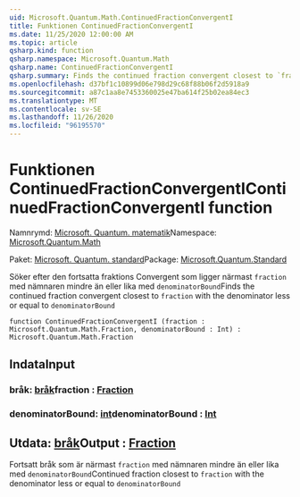 ```yaml
---
uid: Microsoft.Quantum.Math.ContinuedFractionConvergentI
title: Funktionen ContinuedFractionConvergentI
ms.date: 11/25/2020 12:00:00 AM
ms.topic: article
qsharp.kind: function
qsharp.namespace: Microsoft.Quantum.Math
qsharp.name: ContinuedFractionConvergentI
qsharp.summary: Finds the continued fraction convergent closest to `fraction` with the denominator less or equal to `denominatorBound`
ms.openlocfilehash: d37bf1c10899d06e798d29c68f88b06f2d5918a9
ms.sourcegitcommit: a87c1aa8e7453360025e47ba614f25b02ea84ec3
ms.translationtype: MT
ms.contentlocale: sv-SE
ms.lasthandoff: 11/26/2020
ms.locfileid: "96195570"
---
```

# <a name="continuedfractionconvergenti-function"></a><span data-ttu-id="9999f-102">Funktionen ContinuedFractionConvergentI</span><span class="sxs-lookup"><span data-stu-id="9999f-102">ContinuedFractionConvergentI function</span></span>

<span data-ttu-id="9999f-103">Namnrymd: [Microsoft. Quantum. matematik](xref:Microsoft.Quantum.Math)</span><span class="sxs-lookup"><span data-stu-id="9999f-103">Namespace: [Microsoft.Quantum.Math](xref:Microsoft.Quantum.Math)</span></span>

<span data-ttu-id="9999f-104">Paket: [Microsoft. Quantum. standard](https://nuget.org/packages/Microsoft.Quantum.Standard)</span><span class="sxs-lookup"><span data-stu-id="9999f-104">Package: [Microsoft.Quantum.Standard](https://nuget.org/packages/Microsoft.Quantum.Standard)</span></span>


<span data-ttu-id="9999f-105">Söker efter den fortsatta fraktions Convergent som ligger närmast `fraction` med nämnaren mindre än eller lika med `denominatorBound`</span><span class="sxs-lookup"><span data-stu-id="9999f-105">Finds the continued fraction convergent closest to `fraction` with the denominator less or equal to `denominatorBound`</span></span>

```qsharp
function ContinuedFractionConvergentI (fraction : Microsoft.Quantum.Math.Fraction, denominatorBound : Int) : Microsoft.Quantum.Math.Fraction
```


## <a name="input"></a><span data-ttu-id="9999f-106">Indata</span><span class="sxs-lookup"><span data-stu-id="9999f-106">Input</span></span>

### <a name="fraction--fraction"></a><span data-ttu-id="9999f-107">bråk: [bråk](xref:Microsoft.Quantum.Math.Fraction)</span><span class="sxs-lookup"><span data-stu-id="9999f-107">fraction : [Fraction](xref:Microsoft.Quantum.Math.Fraction)</span></span>




### <a name="denominatorbound--int"></a><span data-ttu-id="9999f-108">denominatorBound: [int](xref:microsoft.quantum.lang-ref.int)</span><span class="sxs-lookup"><span data-stu-id="9999f-108">denominatorBound : [Int](xref:microsoft.quantum.lang-ref.int)</span></span>





## <a name="output--fraction"></a><span data-ttu-id="9999f-109">Utdata: [bråk](xref:Microsoft.Quantum.Math.Fraction)</span><span class="sxs-lookup"><span data-stu-id="9999f-109">Output : [Fraction](xref:Microsoft.Quantum.Math.Fraction)</span></span>

<span data-ttu-id="9999f-110">Fortsatt bråk som är närmast `fraction` med nämnaren mindre än eller lika med `denominatorBound`</span><span class="sxs-lookup"><span data-stu-id="9999f-110">Continued fraction closest to `fraction` with the denominator less or equal to `denominatorBound`</span></span>